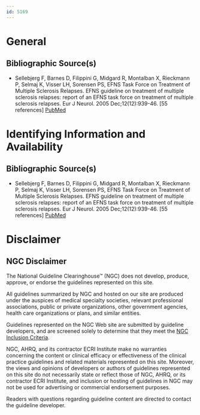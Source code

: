 ```yaml
---
id: 5169
---
```


# General

## Bibliographic Source(s)

- Sellebjerg F, Barnes D, Filippini G, Midgard R, Montalban X, Rieckmann P, Selmaj K, Visser LH, Sorensen PS, EFNS Task Force on Treatment of Multiple Sclerosis Relapses. EFNS guideline on treatment of multiple sclerosis relapses: report of an EFNS task force on treatment of multiple sclerosis relapses. Eur J Neurol. 2005 Dec;12(12):939-46. [55 references] [ PubMed ](http://www.ncbi.nlm.nih.gov/entrez/query.fcgi?cmd=Retrieve&db=pubmed&dopt=Abstract&list_uids=16324087)

# Identifying Information and Availability

## Bibliographic Source(s)

- Sellebjerg F, Barnes D, Filippini G, Midgard R, Montalban X, Rieckmann P, Selmaj K, Visser LH, Sorensen PS, EFNS Task Force on Treatment of Multiple Sclerosis Relapses. EFNS guideline on treatment of multiple sclerosis relapses: report of an EFNS task force on treatment of multiple sclerosis relapses. Eur J Neurol. 2005 Dec;12(12):939-46. [55 references] [ PubMed ](http://www.ncbi.nlm.nih.gov/entrez/query.fcgi?cmd=Retrieve&db=pubmed&dopt=Abstract&list_uids=16324087)

# Disclaimer

## NGC Disclaimer

The National Guideline Clearinghouse™ (NGC) does not develop, produce, approve, or endorse the guidelines represented on this site.

All guidelines summarized by NGC and hosted on our site are produced under the auspices of medical specialty societies, relevant professional associations, public or private organizations, other government agencies, health care organizations or plans, and similar entities.

Guidelines represented on the NGC Web site are submitted by guideline developers, and are screened solely to determine that they meet the [NGC Inclusion Criteria](/help-and-about/summaries/inclusion-criteria).

NGC, AHRQ, and its contractor ECRI Institute make no warranties concerning the content or clinical efficacy or effectiveness of the clinical practice guidelines and related materials represented on this site. Moreover, the views and opinions of developers or authors of guidelines represented on this site do not necessarily state or reflect those of NGC, AHRQ, or its contractor ECRI Institute, and inclusion or hosting of guidelines in NGC may not be used for advertising or commercial endorsement purposes.

Readers with questions regarding guideline content are directed to contact the guideline developer.

